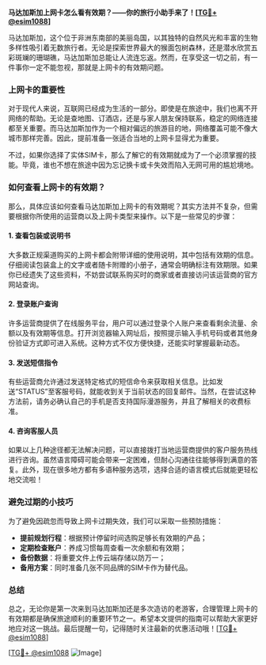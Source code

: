 **马达加斯加上网卡怎么看有效期？——你的旅行小助手来了！[[TG💪+ @esim1088](https://t.me/s/esim1088)]**

马达加斯加，这个位于非洲东南部的美丽岛国，以其独特的自然风光和丰富的生物多样性吸引着无数旅行者。无论是探索世界最大的猴面包树森林，还是潜水欣赏五彩斑斓的珊瑚礁，马达加斯加总能让人流连忘返。然而，在享受这一切之前，有一件事你一定不能忽视，那就是上网卡的有效期问题。

### 上网卡的重要性

对于现代人来说，互联网已经成为生活的一部分。即使是在旅途中，我们也离不开网络的帮助。无论是查地图、订酒店，还是与家人朋友保持联系，稳定的网络连接都至关重要。而马达加斯加作为一个相对偏远的旅游目的地，网络覆盖可能不像大城市那样完善。因此，提前准备一张适合当地的上网卡显得尤为重要。

不过，如果你选择了实体SIM卡，那么了解它的有效期就成为了一个必须掌握的技能。毕竟，谁也不想在旅途中因为忘记换卡或卡失效而陷入无网可用的尴尬境地。

### 如何查看上网卡的有效期？

那么，具体应该如何查看马达加斯加上网卡的有效期呢？其实方法并不复杂，但需要根据你所使用的运营商以及上网卡类型来操作。以下是一些常见的步骤：

#### 1. 查看包装或说明书
大多数正规渠道购买的上网卡都会附带详细的使用说明，其中包括有效期的信息。仔细阅读包装盒上的文字或者随卡附赠的小册子，通常会明确标注有效期限。如果你已经遗失了这些资料，不妨尝试联系购买时的商家或者直接访问该运营商的官方网站查询。

#### 2. 登录账户查询
许多运营商提供了在线服务平台，用户可以通过登录个人账户来查看剩余流量、余额以及有效期等信息。打开浏览器输入网址后，按照提示输入手机号码或者其他身份验证方式即可进入系统。这种方式不仅方便快捷，还能实时掌握最新动态。

#### 3. 发送短信指令
有些运营商允许通过发送特定格式的短信命令来获取相关信息。比如发送“STATUS”至客服号码，就能收到关于当前状态的回复邮件。当然，在尝试这种方法前，请务必确认自己的手机是否支持国际漫游服务，并且了解相关的收费标准。

#### 4. 咨询客服人员
如果以上几种途径都无法解决问题，可以直接拨打当地运营商提供的客户服务热线进行咨询。虽然语言障碍可能会带来一定困难，但耐心沟通往往能够得到满意的答复。此外，现在很多地方都有多语种服务选项，选择合适的语言模式后就能更轻松地交流啦！

### 避免过期的小技巧

为了避免因疏忽而导致上网卡过期失效，我们可以采取一些预防措施：

- **提前规划行程**：根据预计停留时间选购足够长有效期的产品；
- **定期检查账户**：养成习惯每周查看一次余额和有效期；
- **备份数据**：将重要文件上传云端存储以防万一；
- **备用方案**：同时准备几张不同品牌的SIM卡作为替代品。

### 总结

总之，无论你是第一次来到马达加斯加还是多次造访的老游客，合理管理上网卡的有效期都是确保旅途顺利的重要环节之一。希望本文提供的指南可以帮助大家更好地应对这一挑战。最后提醒一句，记得随时关注最新的优惠活动哦！[[TG💪+ @esim1088](https://t.me/s/esim1088)]

[[TG💪+ @esim1088](https://t.me/s/esim1088) ![Image](https://i.postimg.cc/4NQfJmqS/Snipaste-2025-05-13-00-14-12.png)]
